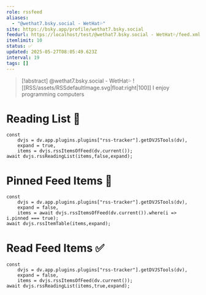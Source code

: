 ```yaml
---
role: rssfeed
aliases:
  - "@wethat7.bsky.social - WetHat💦"
site: https://bsky.app/profile/wethat7.bsky.social
feedurl: https://localhost/test/@wethat7․bsky․social - WetHat💦/feed.xml
itemlimit: 10
status: ✅
updated: 2025-05-27T08:05:49.623Z
interval: 19
tags: []
---
```


> [!abstract] @wethat7.bsky.social - WetHat💦
> ![[RSS/assets/RSSdefaultImage.svg|float:right|100]] I enjoy programming computers

# Reading List 📑

~~~dataviewjs
const
	dvjs = dv.app.plugins.plugins["rss-tracker"].getDVJSTools(dv),
	expand = true,
	items = dvjs.rssItemsOfFeed(dv.current());
await dvjs.rssReadingList(items,false,expand);
~~~

# Pinned Feed Items 📍

~~~dataviewjs
const
	dvjs = dv.app.plugins.plugins["rss-tracker"].getDVJSTools(dv),
	expand = false,
	items = await dvjs.rssItemsOfFeed(dv.current()).where(i => i.pinned === true);
await dvjs.rssItemTable(items,expand);
~~~

# Read Feed Items ✅

~~~dataviewjs
const
	dvjs = dv.app.plugins.plugins["rss-tracker"].getDVJSTools(dv),
	expand = false,
	items = dvjs.rssItemsOfFeed(dv.current());
await dvjs.rssReadingList(items,true,expand);
~~~
